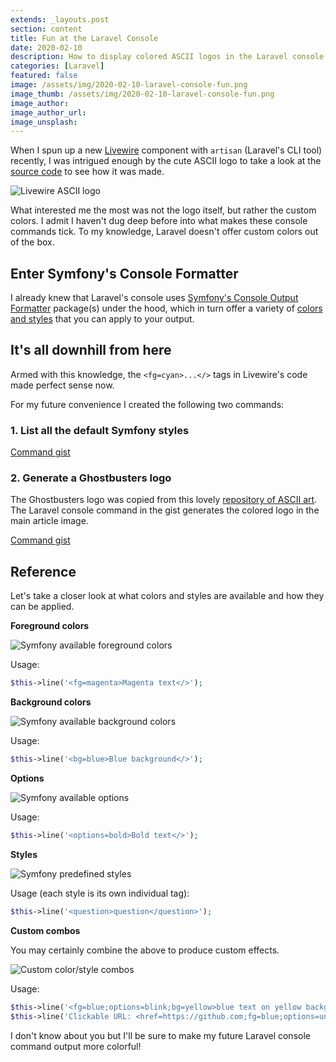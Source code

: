 ```yaml
---
extends: _layouts.post
section: content
title: Fun at the Laravel Console 
date: 2020-02-10
description: How to display colored ASCII logos in the Laravel console 
categories: [Laravel]
featured: false
image: /assets/img/2020-02-10-laravel-console-fun.png
image_thumb: /assets/img/2020-02-10-laravel-console-fun.png
image_author: 
image_author_url: 
image_unsplash: 
---
```


When I spun up a new [Livewire](https://laravel-livewire.com/) component with `artisan` (Laravel's CLI tool) recently, I was intrigued enough by the cute ASCII logo to take a look at the [source code](https://github.com/livewire/livewire/blob/master/src/Commands/FileManipulationCommand.php) to see how it was made.

![Livewire ASCII logo](/assets/img/2020-02-10-livewire-console.png "Livewire ASCII logo")

What interested me the most was not the logo itself, but rather the custom colors. I admit I haven't dug deep before into what makes these console commands tick. To my knowledge, Laravel doesn't offer custom colors out of the box.

## Enter Symfony's Console Formatter

I already knew that Laravel's console uses [Symfony's Console Output Formatter](https://symfony.com/doc/current/components/console/helpers/formatterhelper.html) package(s) under the hood, which in turn offer a variety of [colors and styles](https://symfony.com/doc/current/console/coloring.html) that you can apply to your output.

## It's all downhill from here

Armed with this knowledge, the `<fg=cyan>...</>` tags in Livewire's code made perfect sense now.

For my future convenience I created the following two commands:

### 1. List all the default Symfony styles

[Command gist](https://gist.github.com/breadthe/3b82ed24b41a38346f32318e4f585a5d)

### 2. Generate a Ghostbusters logo

The Ghostbusters logo was copied from this lovely [repository of ASCII art](https://asciiart.website/index.php). The Laravel console command in the gist generates the colored logo in the main article image. 

[Command gist](https://gist.github.com/breadthe/c1bc6fff18f21605fbf11726956d43e9)

## Reference

Let's take a closer look at what colors and styles are available and how they can be applied.

**Foreground colors**
 
![Symfony available foreground colors](/assets/img/2020-02-10-symfony-available-fg-colors.png "Symfony available foreground colors")

Usage:

```php
$this->line('<fg=magenta>Magenta text</>');
```

**Background colors**

![Symfony available background colors](/assets/img/2020-02-10-symfony-available-bg-colors.png "Symfony available background colors")

Usage:

```php
$this->line('<bg=blue>Blue background</>');
```

**Options**

![Symfony available options](/assets/img/2020-02-10-symfony-available-options.png "Symfony available options")

Usage:

```php
$this->line('<options=bold>Bold text</>');
```

**Styles**

![Symfony predefined styles](/assets/img/2020-02-10-symfony-available-styles.png "Symfony predefined styles")

Usage (each style is its own individual tag):

```php
$this->line('<question>question</question>');
```

**Custom combos**

You may certainly combine the above to produce custom effects.

![Custom color/style combos](/assets/img/2020-02-10-symfony-available-custom-combos.png "Custom color/style combos")

Usage:

```php
$this->line('<fg=blue;options=blink;bg=yellow>blue text on yellow background</>');
$this->line('Clickable URL: <href=https://github.com;fg=blue;options=underscore>github.com</>');
```

I don't know about you but I'll be sure to make my future Laravel console command output more colorful!
